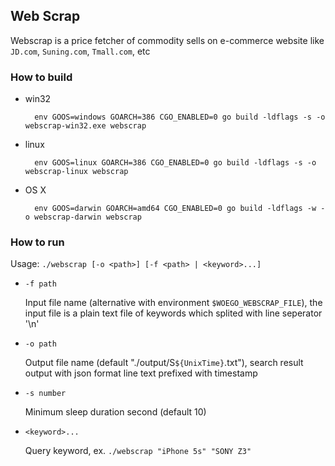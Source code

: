 ## Web Scrap 

Webscrap is a price fetcher of commodity sells on e-commerce website like `JD.com`, `Suning.com`, `Tmall.com`, etc

### How to build

* win32

        env GOOS=windows GOARCH=386 CGO_ENABLED=0 go build -ldflags -s -o webscrap-win32.exe webscrap

* linux

        env GOOS=linux GOARCH=386 CGO_ENABLED=0 go build -ldflags -s -o webscrap-linux webscrap

* OS X

        env GOOS=darwin GOARCH=amd64 CGO_ENABLED=0 go build -ldflags -w -o webscrap-darwin webscrap

<!--
env GOOS=windows GOARCH=386 CGO_ENABLED=0 go build -ldflags -s -o webscrap-win32.exe webscrap
env GOOS=darwin GOARCH=amd64 CGO_ENABLED=0 go build -ldflags -w -o webscrap-darwin webscrap
env GOOS=linux GOARCH=386 CGO_ENABLED=0 go build -ldflags -s -o webscrap-linux webscrap
-->

### How to run

Usage: `./webscrap [-o <path>] [-f <path> | <keyword>...]`
    
* `-f path`

    Input file name (alternative with environment `$WOEGO_WEBSCRAP_FILE`), the input file is a plain text file of keywords which splited with line seperator '\n'

* `-o path`

    Output file name (default "./output/S`${UnixTime}`.txt"), search result output with json format line text prefixed with timestamp  

* `-s number`

    Minimum sleep duration second (default 10)
    
* `<keyword>...`

    Query keyword, ex. `./webscrap "iPhone 5s" "SONY Z3"`
